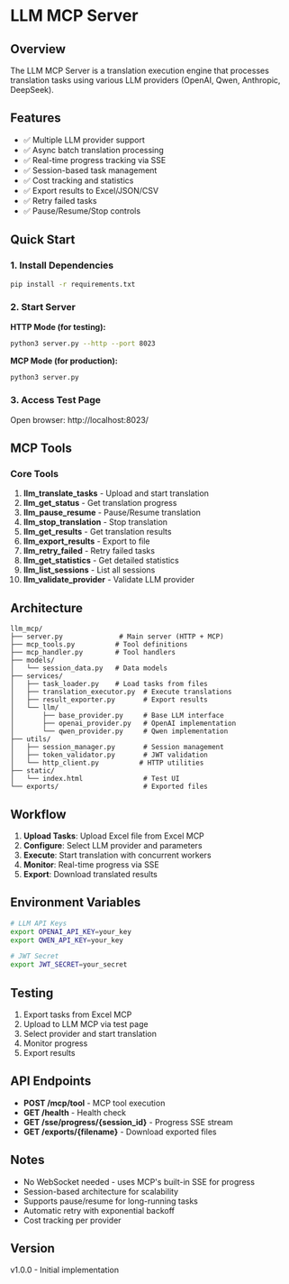 # LLM MCP Server

## Overview
The LLM MCP Server is a translation execution engine that processes translation tasks using various LLM providers (OpenAI, Qwen, Anthropic, DeepSeek).

## Features
- ✅ Multiple LLM provider support
- ✅ Async batch translation processing
- ✅ Real-time progress tracking via SSE
- ✅ Session-based task management
- ✅ Cost tracking and statistics
- ✅ Export results to Excel/JSON/CSV
- ✅ Retry failed tasks
- ✅ Pause/Resume/Stop controls

## Quick Start

### 1. Install Dependencies
```bash
pip install -r requirements.txt
```

### 2. Start Server

**HTTP Mode (for testing):**
```bash
python3 server.py --http --port 8023
```

**MCP Mode (for production):**
```bash
python3 server.py
```

### 3. Access Test Page
Open browser: http://localhost:8023/

## MCP Tools

### Core Tools
1. **llm_translate_tasks** - Upload and start translation
2. **llm_get_status** - Get translation progress
3. **llm_pause_resume** - Pause/Resume translation
4. **llm_stop_translation** - Stop translation
5. **llm_get_results** - Get translation results
6. **llm_export_results** - Export to file
7. **llm_retry_failed** - Retry failed tasks
8. **llm_get_statistics** - Get detailed statistics
9. **llm_list_sessions** - List all sessions
10. **llm_validate_provider** - Validate LLM provider

## Architecture

```
llm_mcp/
├── server.py              # Main server (HTTP + MCP)
├── mcp_tools.py          # Tool definitions
├── mcp_handler.py        # Tool handlers
├── models/
│   └── session_data.py   # Data models
├── services/
│   ├── task_loader.py    # Load tasks from files
│   ├── translation_executor.py  # Execute translations
│   ├── result_exporter.py       # Export results
│   └── llm/
│       ├── base_provider.py     # Base LLM interface
│       ├── openai_provider.py   # OpenAI implementation
│       └── qwen_provider.py     # Qwen implementation
├── utils/
│   ├── session_manager.py       # Session management
│   ├── token_validator.py       # JWT validation
│   └── http_client.py          # HTTP utilities
├── static/
│   └── index.html               # Test UI
└── exports/                     # Exported files

```

## Workflow

1. **Upload Tasks**: Upload Excel file from Excel MCP
2. **Configure**: Select LLM provider and parameters
3. **Execute**: Start translation with concurrent workers
4. **Monitor**: Real-time progress via SSE
5. **Export**: Download translated results

## Environment Variables

```bash
# LLM API Keys
export OPENAI_API_KEY=your_key
export QWEN_API_KEY=your_key

# JWT Secret
export JWT_SECRET=your_secret
```

## Testing

1. Export tasks from Excel MCP
2. Upload to LLM MCP via test page
3. Select provider and start translation
4. Monitor progress
5. Export results

## API Endpoints

- **POST /mcp/tool** - MCP tool execution
- **GET /health** - Health check
- **GET /sse/progress/{session_id}** - Progress SSE stream
- **GET /exports/{filename}** - Download exported files

## Notes

- No WebSocket needed - uses MCP's built-in SSE for progress
- Session-based architecture for scalability
- Supports pause/resume for long-running tasks
- Automatic retry with exponential backoff
- Cost tracking per provider

## Version
v1.0.0 - Initial implementation